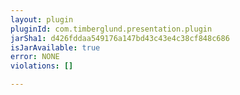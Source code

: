 ```yaml
---
layout: plugin
pluginId: com.timberglund.presentation.plugin
jarSha1: d426fddaa549176a147bd43c43e4c38cf848c686
isJarAvailable: true
error: NONE
violations: []

---
```

